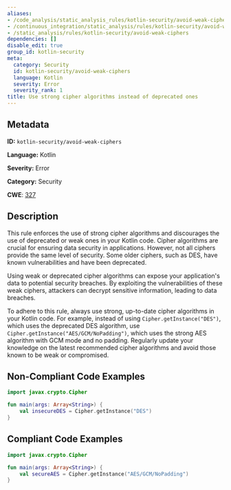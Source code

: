 ```yaml
---
aliases:
- /code_analysis/static_analysis_rules/kotlin-security/avoid-weak-ciphers
- /continuous_integration/static_analysis/rules/kotlin-security/avoid-weak-ciphers
- /static_analysis/rules/kotlin-security/avoid-weak-ciphers
dependencies: []
disable_edit: true
group_id: kotlin-security
meta:
  category: Security
  id: kotlin-security/avoid-weak-ciphers
  language: Kotlin
  severity: Error
  severity_rank: 1
title: Use strong cipher algorithms instead of deprecated ones
---
```

<!--  SOURCED FROM https://github.com/DataDog/datadog-static-analyzer-rule-docs -->


## Metadata
**ID:** `kotlin-security/avoid-weak-ciphers`

**Language:** Kotlin

**Severity:** Error

**Category:** Security

**CWE**: [327](https://cwe.mitre.org/data/definitions/327.html)

## Description
This rule enforces the use of strong cipher algorithms and discourages the use of deprecated or weak ones in your Kotlin code. Cipher algorithms are crucial for ensuring data security in applications. However, not all ciphers provide the same level of security. Some older ciphers, such as DES, have known vulnerabilities and have been deprecated.

Using weak or deprecated cipher algorithms can expose your application's data to potential security breaches. By exploiting the vulnerabilities of these weak ciphers, attackers can decrypt sensitive information, leading to data breaches.

To adhere to this rule, always use strong, up-to-date cipher algorithms in your Kotlin code. For example, instead of using `Cipher.getInstance("DES")`, which uses the deprecated DES algorithm, use `Cipher.getInstance("AES/GCM/NoPadding")`, which uses the strong AES algorithm with GCM mode and no padding. Regularly update your knowledge on the latest recommended cipher algorithms and avoid those known to be weak or compromised.

## Non-Compliant Code Examples
```kotlin
import javax.crypto.Cipher

fun main(args: Array<String>) {
    val insecureDES = Cipher.getInstance("DES")
}
```

## Compliant Code Examples
```kotlin
import javax.crypto.Cipher

fun main(args: Array<String>) {
    val secureAES = Cipher.getInstance("AES/GCM/NoPadding")
}
```
